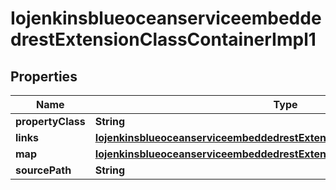 
# IojenkinsblueoceanserviceembeddedrestExtensionClassContainerImpl1

## Properties
Name | Type | Description | Notes
------------ | ------------- | ------------- | -------------
**propertyClass** | **String** |  |  [optional]
**links** | [**IojenkinsblueoceanserviceembeddedrestExtensionClassContainerImpl1Links**](IojenkinsblueoceanserviceembeddedrestExtensionClassContainerImpl1Links.md) |  |  [optional]
**map** | [**IojenkinsblueoceanserviceembeddedrestExtensionClassContainerImpl1Map**](IojenkinsblueoceanserviceembeddedrestExtensionClassContainerImpl1Map.md) |  |  [optional]
**sourcePath** | **String** |  |  [optional]



